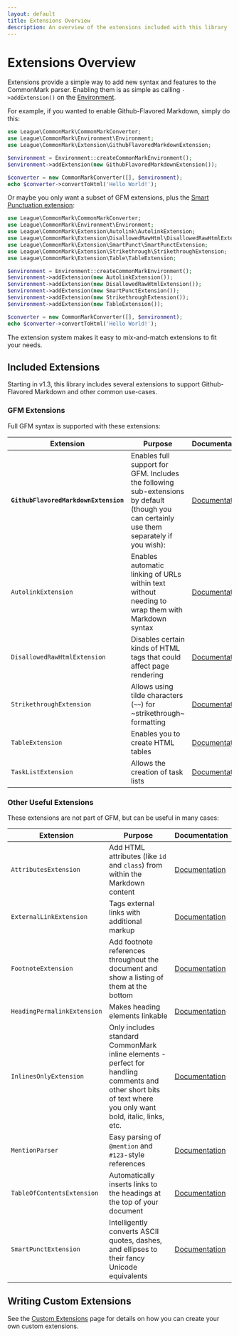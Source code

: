 ```yaml
---
layout: default
title: Extensions Overview
description: An overview of the extensions included with this library
---
```


Extensions Overview
===================

Extensions provide a simple way to add new syntax and features to the CommonMark parser.  Enabling them is as simple as calling `->addExtension()` on the [Environment](/2.0/customization/environment/).

For example, if you wanted to enable Github-Flavored Markdown, simply do this:

```php
use League\CommonMark\CommonMarkConverter;
use League\CommonMark\Environment\Environment;
use League\CommonMark\Extension\GithubFlavoredMarkdownExtension;

$environment = Environment::createCommonMarkEnvironment();
$environment->addExtension(new GithubFlavoredMarkdownExtension());

$converter = new CommonMarkConverter([], $environment);
echo $converter->convertToHtml('Hello World!');
```

Or maybe you only want a subset of GFM extensions, plus the [Smart Punctuation extension](/2.0/extensions/smart-punctuation/):

```php
use League\CommonMark\CommonMarkConverter;
use League\CommonMark\Environment\Environment;
use League\CommonMark\Extension\Autolink\AutolinkExtension;
use League\CommonMark\Extension\DisallowedRawHtml\DisallowedRawHtmlExtension;
use League\CommonMark\Extension\SmartPunct\SmartPunctExtension;
use League\CommonMark\Extension\Strikethrough\StrikethroughExtension;
use League\CommonMark\Extension\Table\TableExtension;

$environment = Environment::createCommonMarkEnvironment();
$environment->addExtension(new AutolinkExtension());
$environment->addExtension(new DisallowedRawHtmlExtension());
$environment->addExtension(new SmartPunctExtension());
$environment->addExtension(new StrikethroughExtension());
$environment->addExtension(new TableExtension());

$converter = new CommonMarkConverter([], $environment);
echo $converter->convertToHtml('Hello World!');
```

The extension system makes it easy to mix-and-match extensions to fit your needs.

## Included Extensions

Starting in v1.3, this library includes several extensions to support Github-Flavored Markdown and other common use-cases.

### GFM Extensions

Full GFM syntax is supported with these extensions:

| Extension | Purpose | Documentation |
| --------- | ------- | ------------- |
| **`GithubFlavoredMarkdownExtension`** | Enables full support for GFM.  Includes the following sub-extensions by default (though you can certainly use them separately if you wish): | [Documentation](/2.0/extensions/github-flavored-markdown/) |
| `AutolinkExtension` | Enables automatic linking of URLs within text without needing to wrap them with Markdown syntax | [Documentation](/2.0/extensions/autolinks/) |
| `DisallowedRawHtmlExtension` | Disables certain kinds of HTML tags that could affect page rendering | [Documentation](/2.0/extensions/disallowed-raw-html/) |
| `StrikethroughExtension` | Allows using tilde characters (`~~`) for ~strikethrough~ formatting | [Documentation](/2.0/extensions/strikethrough/) |
| `TableExtension` | Enables you to create HTML tables | [Documentation](/2.0/extensions/tables/) |
| `TaskListExtension` | Allows the creation of task lists | [Documentation](/2.0/extensions/task-lists/) |

### Other Useful Extensions

These extensions are not part of GFM, but can be useful in many cases:

| Extension | Purpose | Documentation |
| --------- | ------- | ------------- |
| `AttributesExtension` | Add HTML attributes (like `id` and `class`) from within the Markdown content | [Documentation](/2.0/extensions/attributes/) |
| `ExternalLinkExtension` | Tags external links with additional markup | [Documentation](/2.0/extensions/external-links/) |
| `FootnoteExtension` | Add footnote references throughout the document and show a listing of them at the bottom | [Documentation](/2.0/extensions/footnotes/) |
| `HeadingPermalinkExtension` | Makes heading elements linkable | [Documentation](/2.0/extensions/heading-permalinks/) |
| `InlinesOnlyExtension` | Only includes standard CommonMark inline elements - perfect for handling comments and other short bits of text where you only want bold, italic, links, etc. | [Documentation](/2.0/extensions/inlines-only/) |
| `MentionParser` | Easy parsing of `@mention` and `#123`-style references | [Documentation](/2.0/extensions/mention/) |
| `TableOfContentsExtension` | Automatically inserts links to the headings at the top of your document | [Documentation](/2.0/extensions/table-of-contents/) |
| `SmartPunctExtension` | Intelligently converts ASCII quotes, dashes, and ellipses to their fancy Unicode equivalents | [Documentation](/2.0/extensions/smart-punctuation/) |


## Writing Custom Extensions

See the [Custom Extensions](/2.0/customization/extensions/) page for details on how you can create your own custom extensions.
